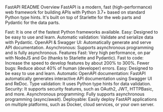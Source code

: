FastAPI README
Overview
FastAPI is a modern, fast (high-performance) web framework for building APIs with Python 3.7+ based on standard Python type hints. It's built on top of Starlette for the web parts and Pydantic for the data parts.

Fast: It is one of the fastest Python frameworks available.
Easy: Designed to be easy to use and learn.
Automatic validation: Validate and serialize data with Pydantic.
OpenAPI & Swagger UI: Automatically generate and serve API documentation.
Asynchronous: Supports asynchronous programming and is fully asynchronous.
Features
Fast: Very high performance, on par with NodeJS and Go (thanks to Starlette and Pydantic).
Fast to code: Increase the speed to develop features by about 200% to 300%.
Fewer bugs: Reduce about 40% of human (developer) errors.
Easy: Designed to be easy to use and learn.
Automatic OpenAPI documentation: FastAPI automatically generates interactive API documentation using Swagger UI and ReDoc.
Type validation: It uses Python type hints for data validation.
Security: It supports security features, such as OAuth2, JWT, HTTPBasic, and more.
Asynchronous programming: Fully supports asynchronous programming (async/await).
Deployable: Easily deploy FastAPI applications on multiple platforms, such as Docker, cloud services, or your own server.
